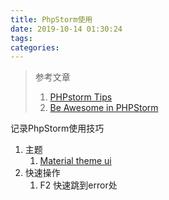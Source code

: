 ```yaml
---
title: PhpStorm使用
date: 2019-10-14 01:30:24
tags:
categories:
---
```

> 参考文章
> 1. [PHPstorm Tips](https://phpstorm.tips/tips/)
> 2. [Be Awesome in PHPStorm](https://www.bilibili.com/video/av40212757?from=search&seid=9863044042153804342)

记录PhpStorm使用技巧

<!--more-->

1. 主题
    1. [Material theme ui](http://plugins.jetbrains.com/plugin/8006-material-theme-ui)
2. 快速操作
    1. F2 快速跳到error处